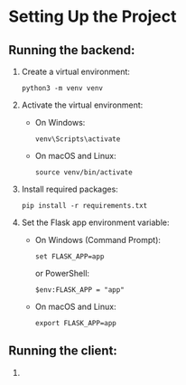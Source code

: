 # Setting Up the Project

## Running the backend:

1. Create a virtual environment:
   ```
   python3 -m venv venv
   ```

2. Activate the virtual environment:
   - On Windows:
     ```
     venv\Scripts\activate
     ```
   - On macOS and Linux:
     ```
     source venv/bin/activate
     ```

3. Install required packages:
   ```
   pip install -r requirements.txt
   ```

4. Set the Flask app environment variable:
   - On Windows (Command Prompt):
     ```
     set FLASK_APP=app
     ```
     or PowerShell:
     ```
     $env:FLASK_APP = "app"
     ```
   - On macOS and Linux:
     ```
     export FLASK_APP=app
     ```

## Running the client:

1. 
